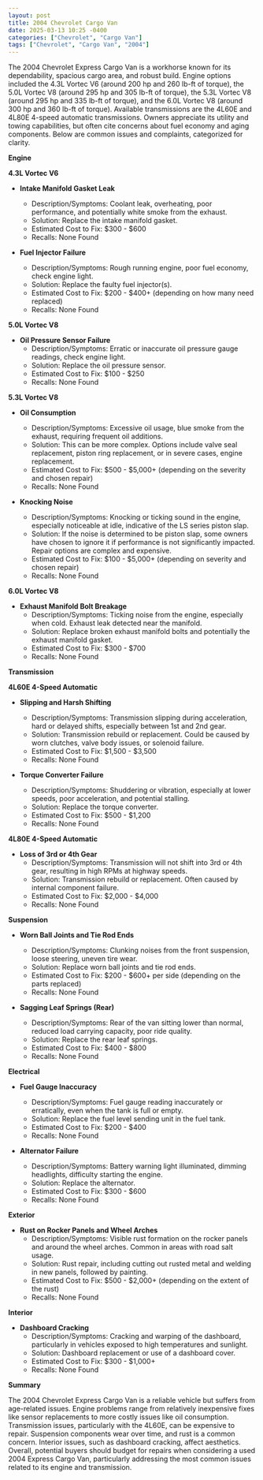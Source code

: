```yaml
---
layout: post
title: 2004 Chevrolet Cargo Van
date: 2025-03-13 10:25 -0400
categories: ["Chevrolet", "Cargo Van"]
tags: ["Chevrolet", "Cargo Van", "2004"]
---
```

The 2004 Chevrolet Express Cargo Van is a workhorse known for its dependability, spacious cargo area, and robust build. Engine options included the 4.3L Vortec V6 (around 200 hp and 260 lb-ft of torque), the 5.0L Vortec V8 (around 295 hp and 305 lb-ft of torque), the 5.3L Vortec V8 (around 295 hp and 335 lb-ft of torque), and the 6.0L Vortec V8 (around 300 hp and 360 lb-ft of torque). Available transmissions are the 4L60E and 4L80E 4-speed automatic transmissions. Owners appreciate its utility and towing capabilities, but often cite concerns about fuel economy and aging components. Below are common issues and complaints, categorized for clarity.

**Engine**

**4.3L Vortec V6**

*   **Intake Manifold Gasket Leak**
    *   Description/Symptoms: Coolant leak, overheating, poor performance, and potentially white smoke from the exhaust.
    *   Solution: Replace the intake manifold gasket.
    *   Estimated Cost to Fix: $300 - $600
    *   Recalls: None Found

*   **Fuel Injector Failure**
    *   Description/Symptoms: Rough running engine, poor fuel economy, check engine light.
    *   Solution: Replace the faulty fuel injector(s).
    *   Estimated Cost to Fix: $200 - $400+ (depending on how many need replaced)
    *   Recalls: None Found

**5.0L Vortec V8**

*   **Oil Pressure Sensor Failure**
    *   Description/Symptoms: Erratic or inaccurate oil pressure gauge readings, check engine light.
    *   Solution: Replace the oil pressure sensor.
    *   Estimated Cost to Fix: $100 - $250
    *   Recalls: None Found

**5.3L Vortec V8**

*   **Oil Consumption**
    *   Description/Symptoms: Excessive oil usage, blue smoke from the exhaust, requiring frequent oil additions.
    *   Solution: This can be more complex. Options include valve seal replacement, piston ring replacement, or in severe cases, engine replacement.
    *   Estimated Cost to Fix: $500 - $5,000+ (depending on the severity and chosen repair)
    *   Recalls: None Found

*   **Knocking Noise**
    *   Description/Symptoms: Knocking or ticking sound in the engine, especially noticeable at idle, indicative of the LS series piston slap.
    *   Solution: If the noise is determined to be piston slap, some owners have chosen to ignore it if performance is not significantly impacted. Repair options are complex and expensive.
    *   Estimated Cost to Fix: $100 - $5,000+ (depending on severity and chosen repair)
    *   Recalls: None Found

**6.0L Vortec V8**

*   **Exhaust Manifold Bolt Breakage**
    *   Description/Symptoms: Ticking noise from the engine, especially when cold. Exhaust leak detected near the manifold.
    *   Solution: Replace broken exhaust manifold bolts and potentially the exhaust manifold gasket.
    *   Estimated Cost to Fix: $300 - $700
    *   Recalls: None Found

**Transmission**

**4L60E 4-Speed Automatic**

*   **Slipping and Harsh Shifting**
    *   Description/Symptoms: Transmission slipping during acceleration, hard or delayed shifts, especially between 1st and 2nd gear.
    *   Solution: Transmission rebuild or replacement. Could be caused by worn clutches, valve body issues, or solenoid failure.
    *   Estimated Cost to Fix: $1,500 - $3,500
    *   Recalls: None Found

*   **Torque Converter Failure**
    *   Description/Symptoms: Shuddering or vibration, especially at lower speeds, poor acceleration, and potential stalling.
    *   Solution: Replace the torque converter.
    *   Estimated Cost to Fix: $500 - $1,200
    *   Recalls: None Found

**4L80E 4-Speed Automatic**

*   **Loss of 3rd or 4th Gear**
    *   Description/Symptoms: Transmission will not shift into 3rd or 4th gear, resulting in high RPMs at highway speeds.
    *   Solution: Transmission rebuild or replacement. Often caused by internal component failure.
    *   Estimated Cost to Fix: $2,000 - $4,000
    *   Recalls: None Found

**Suspension**

*   **Worn Ball Joints and Tie Rod Ends**
    *   Description/Symptoms: Clunking noises from the front suspension, loose steering, uneven tire wear.
    *   Solution: Replace worn ball joints and tie rod ends.
    *   Estimated Cost to Fix: $200 - $600+ per side (depending on the parts replaced)
    *   Recalls: None Found

*   **Sagging Leaf Springs (Rear)**
    *   Description/Symptoms: Rear of the van sitting lower than normal, reduced load carrying capacity, poor ride quality.
    *   Solution: Replace the rear leaf springs.
    *   Estimated Cost to Fix: $400 - $800
    *   Recalls: None Found

**Electrical**

*   **Fuel Gauge Inaccuracy**
    *   Description/Symptoms: Fuel gauge reading inaccurately or erratically, even when the tank is full or empty.
    *   Solution: Replace the fuel level sending unit in the fuel tank.
    *   Estimated Cost to Fix: $200 - $400
    *   Recalls: None Found

*   **Alternator Failure**
    *   Description/Symptoms: Battery warning light illuminated, dimming headlights, difficulty starting the engine.
    *   Solution: Replace the alternator.
    *   Estimated Cost to Fix: $300 - $600
    *   Recalls: None Found

**Exterior**

*   **Rust on Rocker Panels and Wheel Arches**
    *   Description/Symptoms: Visible rust formation on the rocker panels and around the wheel arches. Common in areas with road salt usage.
    *   Solution: Rust repair, including cutting out rusted metal and welding in new panels, followed by painting.
    *   Estimated Cost to Fix: $500 - $2,000+ (depending on the extent of the rust)
    *   Recalls: None Found

**Interior**

*   **Dashboard Cracking**
    *   Description/Symptoms: Cracking and warping of the dashboard, particularly in vehicles exposed to high temperatures and sunlight.
    *   Solution: Dashboard replacement or use of a dashboard cover.
    *   Estimated Cost to Fix: $300 - $1,000+
    *   Recalls: None Found

**Summary**

The 2004 Chevrolet Express Cargo Van is a reliable vehicle but suffers from age-related issues. Engine problems range from relatively inexpensive fixes like sensor replacements to more costly issues like oil consumption. Transmission issues, particularly with the 4L60E, can be expensive to repair. Suspension components wear over time, and rust is a common concern. Interior issues, such as dashboard cracking, affect aesthetics. Overall, potential buyers should budget for repairs when considering a used 2004 Express Cargo Van, particularly addressing the most common issues related to its engine and transmission.

